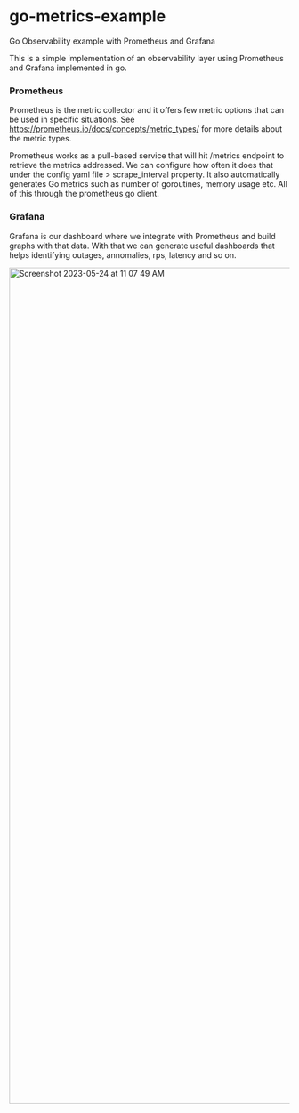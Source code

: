 # go-metrics-example
Go Observability example with Prometheus and Grafana

This is a simple implementation of an observability layer using Prometheus and Grafana implemented in go.

### Prometheus
Prometheus is the metric collector and it offers few metric options that can be used in specific situations. See https://prometheus.io/docs/concepts/metric_types/ for more details about the metric types.

Prometheus works as a pull-based service that will hit /metrics endpoint to retrieve the metrics addressed. We can configure how often it does that under the config yaml file > scrape_interval property.
It also automatically generates Go metrics such as number of goroutines, memory usage etc. All of this through the prometheus go client.

### Grafana
Grafana is our dashboard where we integrate with Prometheus and build graphs with that data. With that we can generate useful dashboards that helps identifying outages, annomalies, rps, latency and so on.

<img width="1504" alt="Screenshot 2023-05-24 at 11 07 49 AM" src="https://github.com/felipeaz/go-observability-example/assets/32846823/98c50b09-79ec-44fa-ae17-b85387708f85">
